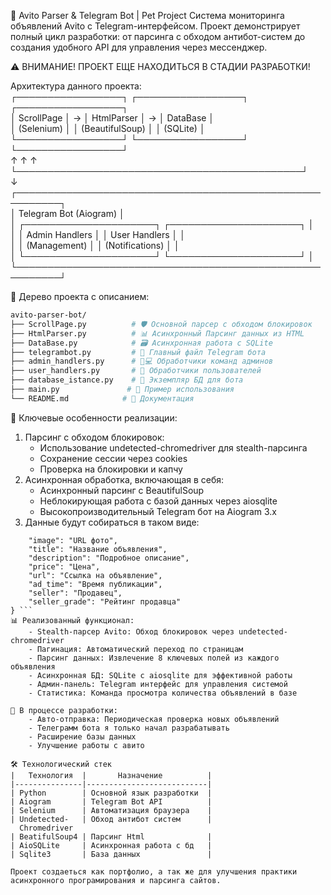 🚀 Avito Parser & Telegram Bot | Pet Project
Cистема мониторинга объявлений Avito с Telegram-интерфейсом. Проект демонстрирует полный цикл разработки: от парсинга с обходом антибот-систем до создания удобного API для управления через мессенджер.

⚠️ ВНИМАНИЕ! ПРОЕКТ ЕЩЕ НАХОДИТЬСЯ В СТАДИИ РАЗРАБОТКИ!

Архитектура данного проекта:  
┌─────────────────┐    ┌─────────────────┐    ┌─────────────────┐  
│   ScrollPage    │ →  │   HtmlParser    │ →  │    DataBase     │  
│   (Selenium)    │    │ (BeautifulSoup) │    │   (SQLite)      │  
└─────────────────┘    └─────────────────┘    └─────────────────┘  
        ↑                      ↑                       ↑  
        └──────────────────────────────────────────────┘  
                               ↓  
    ┌─────────────────────────────────────────────────────────┐  
    │                 Telegram Bot (Aiogram)                  │  
    │  ┌─────────────────────┐      ┌─────────────────────┐   │  
    │  │   Admin Handlers    │      │   User Handlers     │   │  
    │  │   (Management)      │      │   (Notifications)   │   │  
    │  └─────────────────────┘      └─────────────────────┘   │  
    └─────────────────────────────────────────────────────────┘  

🌳 Дерево проекта с описанием:
```bash
avito-parser-bot/
├── ScrollPage.py          # 🛡️ Основной парсер с обходом блокировок
├── HtmlParser.py          # 📊 Асинхронный Парсинг данных из HTML
├── DataBase.py            # 🗃️ Асинхронная работа с SQLite
├── telegrambot.py         # 🤖 Главный файл Telegram бота
├── admin_handlers.py      # 👨💻 Обработчики команд админов
├── user_handlers.py       # 👤 Обработчики пользователей
├── database_istance.py    # 🔌 Экземпляр БД для бота
├── main.py               # 🚀 Пример использования
└── README.md            # 📖 Документация
```

🔧 Ключевые особенности реализации:  
1. Парсинг с обходом блокировок:  
    - Использование undetected-chromedriver для stealth-парсинга  
    - Сохранение сессии через cookies  
    - Проверка на блокировки и капчу
2. Асинхронная обработка, включающая в себя:  
    - Асинхронный парсинг с BeautifulSoup  
    - Неблокирующая работа с базой данных через aiosqlite  
    - Высокопроизводительный Telegram бот на Aiogram 3.x  
3. Данные будут собираться в таком виде:
``` {
    "image": "URL фото",
    "title": "Название объявления", 
    "description": "Подробное описание",
    "price": "Цена",
    "url": "Ссылка на объявление",
    "ad_time": "Время публикации",
    "seller": "Продавец",
    "seller_grade": "Рейтинг продавца"
} ```
📊 Реализованный функционал:
    - Stealth-парсер Avito: Обход блокировок через undetected-chromedriver  
    - Пагинация: Автоматический переход по страницам  
    - Парсинг данных: Извлечение 8 ключевых полей из каждого объявления  
    - Асинхронная БД: SQLite с aiosqlite для эффективной работы  
    - Админ-панель: Telegram интерфейс для управления системой  
    - Статистика: Команда просмотра количества объявлений в базе  

🚧 В процессе разработки:  
    - Авто-отправка: Периодическая проверка новых объявлений  
    - Телеграмм бота я только начал разрабатывать  
    - Расширение базы данных  
    - Улучшение работы с авито  

🛠 Технологический стек
|   Технология  |       Назначение          | 
|---------------|---------------------------|
| Python        | Основной язык разработки  |
| Aiogram       | Telegram Bot API          |
| Selenium      | Автоматизация браузера    |
| Undetected-   | Обход антибот систем      |
  Chromedriver
| BeatifulSoup4 | Парсинг Html              |
| AioSQLite     | Асинхронная работа с бд   |
| Sqlite3       | База данных               |

Проект создаеться как портфолио, а так же для улучшения практики асинхронного програмирования и парсинга сайтов.